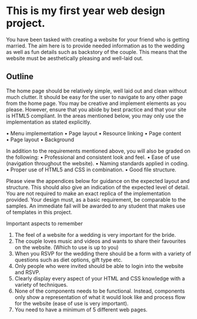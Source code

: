 # This is my first year web design project. 


You have been tasked with creating a website for your friend who is getting married. The aim here is to provide needed information as to the wedding as well as fun details such as backstory of the couple. This means that the website must be aesthetically pleasing and well-laid out. 


## Outline
The home page should be relatively simple, well laid out and clean without much clutter. It should be easy for the user to navigate to any other page from the home page. 
You may be creative and implement elements as you please. However, ensure that you abide by best practice and that your site is HTML5 compliant. In the areas mentioned below, you may only use the implementation as stated explicitly.

•	Menu implementation 
•	Page layout
•	Resource linking
•	Page content  
•	Page layout
•	Background

In addition to the requirements mentioned above, you will also be graded on the following:
•	Professional and consistent look and feel.
•	Ease of use (navigation throughout the website).
•	Naming standards applied in coding.
•	Proper use of HTML5 and CSS in combination.
•	Good file structure.

Please view the appendices below for guidance on the expected layout and structure. This should also give an indication of the expected level of detail. You are not required to make an exact replica of the implementation provided. Your design must, as a basic requirement, be comparable to the samples.
An immediate fail will be awarded to any student that makes use of templates in this project.

Important aspects to remember
1.	The feel of a website for a wedding is very important for the bride.
2.	The couple loves music and videos and wants to share their favourites on the website. (Which to use is up to you)
3.	When you RSVP for the wedding there should be a form with a variety of questions such as diet options, gift type etc.
4.	Only people who were invited should be able to login into the website and RSVP.
5.	Clearly display every aspect of your HTML and CSS knowledge with a variety of techniques.
6.	None of the components needs to be functional. Instead, components only show a representation of what it would look like and process flow for the website (ease of use is very important).
7.	You need to have a minimum of 5 different web pages.
